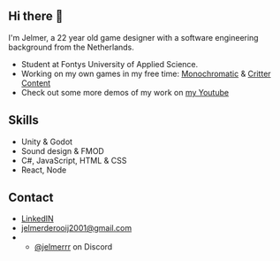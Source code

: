 ## Hi there 👋
I'm Jelmer, a 22 year old game designer with a software engineering background from the Netherlands.

- Student at Fontys University of Applied Science.
- Working on my own games in my free time: [Monochromatic](https://github.com/Jelmerrr/Monochromatic) & [Critter Content](https://github.com/Jelmerrr/Critter-Content)
- Check out some more demos of my work on [my Youtube](https://www.youtube.com/@JelmerrR-sc3uq)

## Skills
- Unity & Godot
- Sound design & FMOD
- C#, JavaScript, HTML & CSS
- React, Node

## Contact
- [LinkedIN](https://www.linkedin.com/in/jelmerderooij/)
- jelmerderooij2001@gmail.com
- - [@jelmerrr](./) on Discord

<!--
**Jelmerrr/Jelmerrr** is a ✨ _special_ ✨ repository because its `README.md` (this file) appears on your GitHub profile.

Here are some ideas to get you started:

- 🔭 I’m currently working on ...
- 🌱 I’m currently learning ...
- 👯 I’m looking to collaborate on ...
- 🤔 I’m looking for help with ...
- 💬 Ask me about ...
- 📫 How to reach me: ...
- 😄 Pronouns: ...
- ⚡ Fun fact: ...
-->
